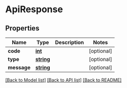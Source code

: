 # ApiResponse

## Properties
Name | Type | Description | Notes
------------ | ------------- | ------------- | -------------
**code** | [**int**](.md) |  | [optional] 
**type** | [**string**](.md) |  | [optional] 
**message** | [**string**](.md) |  | [optional] 

[[Back to Model list]](../README.md#documentation-for-models) [[Back to API list]](../README.md#documentation-for-api-endpoints) [[Back to README]](../README.md)


